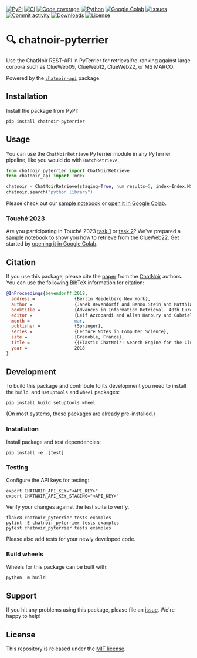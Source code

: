 [![PyPi](https://img.shields.io/pypi/v/chatnoir-pyterrier?style=flat-square)](https://pypi.org/project/chatnoir-pyterrier/)
[![CI](https://img.shields.io/github/actions/workflow/status/chatnoir-eu/chatnoir-pyterrier/ci.yml?branch=main&style=flat-square)](https://github.com/chatnoir-eu/chatnoir-pyterrier/actions/workflows/ci.yml)
[![Code coverage](https://img.shields.io/codecov/c/github/chatnoir-eu/chatnoir-pyterrier?style=flat-square)](https://codecov.io/github/chatnoir-eu/chatnoir-pyterrier/)
[![Python](https://img.shields.io/pypi/pyversions/chatnoir-pyterrier?style=flat-square)](https://pypi.org/project/chatnoir-pyterrier/)
[![Google Colab](https://img.shields.io/badge/example-open%20in%20colab-informational?style=flat-square)](https://colab.research.google.com/github/chatnoir-eu/chatnoir-pyterrier/blob/main/examples/search.ipynb)
[![Issues](https://img.shields.io/github/issues/chatnoir-eu/chatnoir-pyterrier?style=flat-square)](https://github.com/chatnoir-eu/chatnoir-pyterrier/issues)
[![Commit activity](https://img.shields.io/github/commit-activity/m/chatnoir-eu/chatnoir-pyterrier?style=flat-square)](https://github.com/chatnoir-eu/chatnoir-pyterrier/commits)
[![Downloads](https://img.shields.io/pypi/dm/chatnoir-pyterrier?style=flat-square)](https://pypi.org/project/chatnoir-pyterrier/)
[![License](https://img.shields.io/github/license/chatnoir-eu/chatnoir-pyterrier?style=flat-square)](LICENSE)

# 🔍 chatnoir-pyterrier

Use the ChatNoir REST-API in PyTerrier for retrieval/re-ranking against large corpora such as ClueWeb09, ClueWeb12, ClueWeb22, or MS MARCO.

Powered by the [`chatnoir-api`](https://pypi.org/project/chatnoir-api/) package.

## Installation
Install the package from PyPI:

```shell
pip install chatnoir-pyterrier
```

## Usage
You can use the `ChatNoirRetrieve` PyTerrier module in any PyTerrier pipeline, like you would do with `BatchRetrieve`.

```python
from chatnoir_pyterrier import ChatNoirRetrieve
from chatnoir_api import Index

chatnoir = ChatNoirRetrieve(staging=True, num_results=5, index=Index.MSMarcoV21, features=Feature.SNIPPET_TEXT)
chatnoir.search("python library")
```

Please check out our [sample notebook](examples/search.ipynb) or [open it in Google Colab](https://colab.research.google.com/github/chatnoir-eu/chatnoir-pyterrier/blob/main/examples/search.ipynb).

### Touché 2023
Are you participating in Touché 2023 [task 1](https://touche.webis.de/clef23/touche23-web/argument-retrieval-for-controversial-questions.html) or [task 2](https://touche.webis.de/clef23/touche23-web/evidence-retrieval-for-causal-questions.html)?
We've prepared a [sample notebook](examples/search_touche_2023.ipynb) to show you how to retrieve from the ClueWeb22.
Get started by [opening it in Google Colab](https://colab.research.google.com/github/chatnoir-eu/chatnoir-pyterrier/blob/main/examples/search_touche_2023.ipynb).

## Citation

If you use this package, please cite the [paper](https://webis.de/publications.html#bevendorff_2018)
from the [ChatNoir](https://github.com/chatnoir-eu) authors. 
You can use the following BibTeX information for citation:

```bibtex
@InProceedings{bevendorff:2018,
  address =               {Berlin Heidelberg New York},
  author =                {Janek Bevendorff and Benno Stein and Matthias Hagen and Martin Potthast},
  booktitle =             {Advances in Information Retrieval. 40th European Conference on IR Research (ECIR 2018)},
  editor =                {Leif Azzopardi and Allan Hanbury and Gabriella Pasi and Benjamin Piwowarski},
  month =                 mar,
  publisher =             {Springer},
  series =                {Lecture Notes in Computer Science},
  site =                  {Grenoble, France},
  title =                 {{Elastic ChatNoir: Search Engine for the ClueWeb and the Common Crawl}},
  year =                  2018
}
```

## Development

To build this package and contribute to its development you need to install the `build`, and `setuptools` and `wheel` packages:

```shell
pip install build setuptools wheel
```

(On most systems, these packages are already pre-installed.)

### Installation

Install package and test dependencies:

```shell
pip install -e .[test]
```

### Testing

Configure the API keys for testing:

```shell
export CHATNOIR_API_KEY="<API_KEY>"
export CHATNOIR_API_KEY_STAGING="<API_KEY>"
```

Verify your changes against the test suite to verify.

```shell
flake8 chatnoir_pyterrier tests examples
pylint -E chatnoir_pyterrier tests examples
pytest chatnoir_pyterrier tests examples
```

Please also add tests for your newly developed code.

### Build wheels

Wheels for this package can be built with:

```shell
python -m build
```

## Support

If you hit any problems using this package, please file an [issue](https://github.com/chatnoir-eu/chatnoir-pyterrier/issues/new).
We're happy to help!

## License

This repository is released under the [MIT license](LICENSE).
